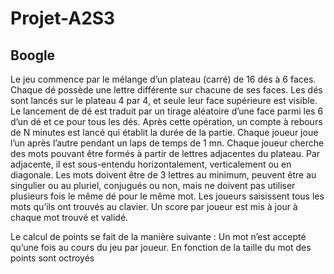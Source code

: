 # Projet-A2S3
## Boogle

Le jeu commence par le mélange d’un plateau (carré) de 16 dés à 6 faces. Chaque dé possède une
lettre différente sur chacune de ses faces. Les dés sont lancés sur le plateau 4 par 4, et seule leur face
supérieure est visible. Le lancement de dé est traduit par un tirage aléatoire d’une face parmi les
6 d’un dé et ce pour tous les dés. Après cette opération, un compte à rebours de N minutes est lancé
qui établit la durée de la partie.
Chaque joueur joue l’un après l’autre pendant un laps de temps de 1 mn.
Chaque joueur cherche des mots pouvant être formés à partir de lettres adjacentes du plateau. Par
adjacente, il est sous-entendu horizontalement, verticalement ou en diagonale. Les mots doivent
être de 3 lettres au minimum, peuvent être au singulier ou au pluriel, conjugués ou non, mais ne
doivent pas utiliser plusieurs fois le même dé pour le même mot. Les joueurs saisissent tous les mots
qu’ils ont trouvés au clavier. Un score par joueur est mis à jour à chaque mot trouvé et validé.

Le calcul de points se fait de la manière suivante : Un mot n’est accepté qu’une fois au cours du jeu
par joueur.
En fonction de la taille du mot des points sont octroyés
